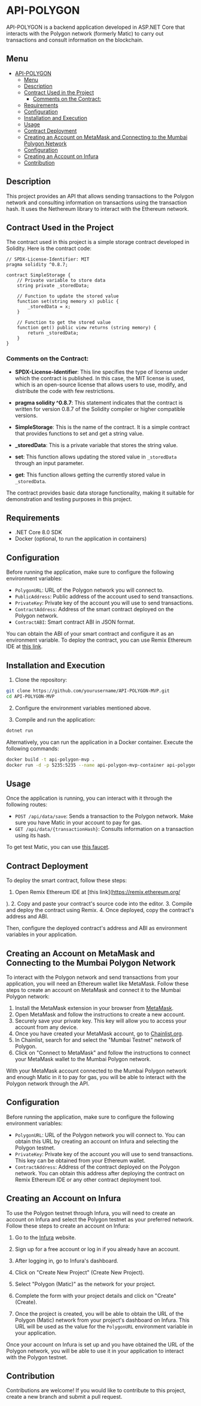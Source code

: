 # API-POLYGON

API-POLYGON is a backend application developed in ASP.NET Core that interacts with the Polygon network (formerly Matic) to carry out transactions and consult information on the blockchain.

## Menu

- [API-POLYGON](#api-polygon)
  - [Menu](#menu)
  - [Description](#description)
  - [Contract Used in the Project](#contract-used-in-the-project)
    - [Comments on the Contract:](#comments-on-the-contract)
  - [Requirements](#requirements)
  - [Configuration](#configuration)
  - [Installation and Execution](#installation-and-execution)
  - [Usage](#usage)
  - [Contract Deployment](#contract-deployment)
  - [Creating an Account on MetaMask and Connecting to the Mumbai Polygon Network](#creating-an-account-on-metamask-and-connecting-to-the-mumbai-polygon-network)
  - [Configuration](#configuration-1)
  - [Creating an Account on Infura](#creating-an-account-on-infura)
  - [Contribution](#contribution)


## Description

This project provides an API that allows sending transactions to the Polygon network and consulting information on transactions using the transaction hash. It uses the Nethereum library to interact with the Ethereum network.


## Contract Used in the Project

The contract used in this project is a simple storage contract developed in Solidity. Here is the contract code:

```solidity
// SPDX-License-Identifier: MIT
pragma solidity ^0.8.7;

contract SimpleStorage {
    // Private variable to store data
    string private _storedData;

    // Function to update the stored value
    function set(string memory x) public {
        _storedData = x;
    }

    // Function to get the stored value
    function get() public view returns (string memory) {
        return _storedData;
    }
}
```

### Comments on the Contract:

- **SPDX-License-Identifier**: This line specifies the type of license under which the contract is published. In this case, the MIT license is used, which is an open-source license that allows users to use, modify, and distribute the code with few restrictions.

- **pragma solidity ^0.8.7**: This statement indicates that the contract is written for version 0.8.7 of the Solidity compiler or higher compatible versions.

- **SimpleStorage**: This is the name of the contract. It is a simple contract that provides functions to set and get a string value.

- **_storedData**: This is a private variable that stores the string value.

- **set**: This function allows updating the stored value in `_storedData` through an input parameter.

- **get**: This function allows getting the currently stored value in `_storedData`.

The contract provides basic data storage functionality, making it suitable for demonstration and testing purposes in this project.


## Requirements

- .NET Core 8.0 SDK
- Docker (optional, to run the application in containers)

## Configuration

Before running the application, make sure to configure the following environment variables:

- `PolygonURL`: URL of the Polygon network you will connect to.
- `PublicAddress`: Public address of the account used to send transactions.
- `PrivateKey`: Private key of the account you will use to send transactions.
- `ContractAddress`: Address of the smart contract deployed on the Polygon network.
- `ContractABI`: Smart contract ABI in JSON format.

You can obtain the ABI of your smart contract and configure it as an environment variable. To deploy the contract, you can use Remix Ethereum IDE at [this link](https://remix.ethereum.org/).

## Installation and Execution

1. Clone the repository:

```bash
git clone https://github.com/yourusername/API-POLYGON-MVP.git
cd API-POLYGON-MVP
```

2. Configure the environment variables mentioned above.

3. Compile and run the application:

```bash
dotnet run
```

Alternatively, you can run the application in a Docker container. Execute the following commands:

```bash
docker build -t api-polygon-mvp .
docker run -d -p 5235:5235 --name api-polygon-mvp-container api-polygon-mvp
```

## Usage

Once the application is running, you can interact with it through the following routes:

- `POST /api/data/save`: Sends a transaction to the Polygon network. Make sure you have Matic in your account to pay for gas.
- `GET /api/data/{transactionHash}`: Consults information on a transaction using its hash.

To get test Matic, you can use [this faucet](https://www.alchemy.com/faucets/polygon-mumbai).

## Contract Deployment

To deploy the smart contract, follow these steps:

1. Open Remix Ethereum IDE at [this link](https://remix.ethereum.org/

).
2. Copy and paste your contract's source code into the editor.
3. Compile and deploy the contract using Remix.
4. Once deployed, copy the contract's address and ABI.

Then, configure the deployed contract's address and ABI as environment variables in your application.

## Creating an Account on MetaMask and Connecting to the Mumbai Polygon Network

To interact with the Polygon network and send transactions from your application, you will need an Ethereum wallet like MetaMask. Follow these steps to create an account on MetaMask and connect it to the Mumbai Polygon network:

1. Install the MetaMask extension in your browser from [MetaMask](https://metamask.io/).
2. Open MetaMask and follow the instructions to create a new account.
3. Securely save your private key. This key will allow you to access your account from any device.
4. Once you have created your MetaMask account, go to [Chainlist.org](https://chainlist.org/).
5. In Chainlist, search for and select the "Mumbai Testnet" network of Polygon.
6. Click on "Connect to MetaMask" and follow the instructions to connect your MetaMask wallet to the Mumbai Polygon network.

With your MetaMask account connected to the Mumbai Polygon network and enough Matic in it to pay for gas, you will be able to interact with the Polygon network through the API.

## Configuration

Before running the application, make sure to configure the following environment variables:

- `PolygonURL`: URL of the Polygon network you will connect to. You can obtain this URL by creating an account on Infura and selecting the Polygon testnet.
- `PrivateKey`: Private key of the account you will use to send transactions. This key can be obtained from your Ethereum wallet.
- `ContractAddress`: Address of the contract deployed on the Polygon network. You can obtain this address after deploying the contract on Remix Ethereum IDE or any other contract deployment tool.

## Creating an Account on Infura

To use the Polygon testnet through Infura, you will need to create an account on Infura and select the Polygon testnet as your preferred network. Follow these steps to create an account on Infura:

1. Go to the [Infura](https://infura.io/) website.

2. Sign up for a free account or log in if you already have an account.

3. After logging in, go to Infura's dashboard.

4. Click on "Create New Project" (Create New Project).

5. Select "Polygon (Matic)" as the network for your project.

6. Complete the form with your project details and click on "Create" (Create).

7. Once the project is created, you will be able to obtain the URL of the Polygon (Matic) network from your project's dashboard on Infura. This URL will be used as the value for the `PolygonURL` environment variable in your application.

Once your account on Infura is set up and you have obtained the URL of the Polygon network, you will be able to use it in your application to interact with the Polygon testnet.

## Contribution

Contributions are welcome! If you would like to contribute to this project, create a new branch and submit a pull request.
